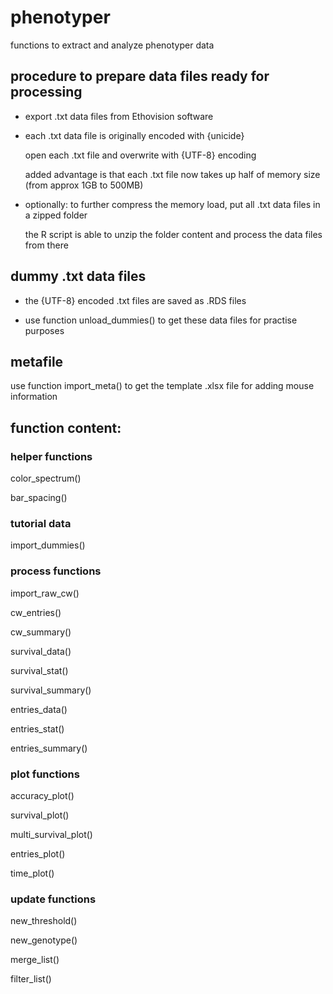 # phenotyper
functions to extract and analyze phenotyper data

## procedure to prepare data files ready for processing
- export .txt data files from Ethovision software

- each .txt data file is originally encoded with {unicide}

  open each .txt file and overwrite with {UTF-8} encoding
  
  added advantage is that each .txt file now takes up half of memory size (from approx 1GB to 500MB)
  
- optionally: to further compress the memory load, put all .txt data files in a zipped folder
 
  the R script is able to unzip the folder content and process the data files from there
  
## dummy .txt data files
- the {UTF-8} encoded .txt files are saved as .RDS files

- use function unload_dummies() to get these data files for practise purposes

## metafile
use function import_meta() to get the template .xlsx file for adding mouse information

## function content:
### helper functions
color_spectrum()

bar_spacing()

### tutorial data
import_dummies()

### process functions
import_raw_cw()

cw_entries()

cw_summary()

survival_data()

survival_stat()

survival_summary()

entries_data()

entries_stat()

entries_summary()

### plot functions
accuracy_plot()

survival_plot()

multi_survival_plot()

entries_plot()

time_plot()

### update functions
new_threshold()

new_genotype()

merge_list()

filter_list()
